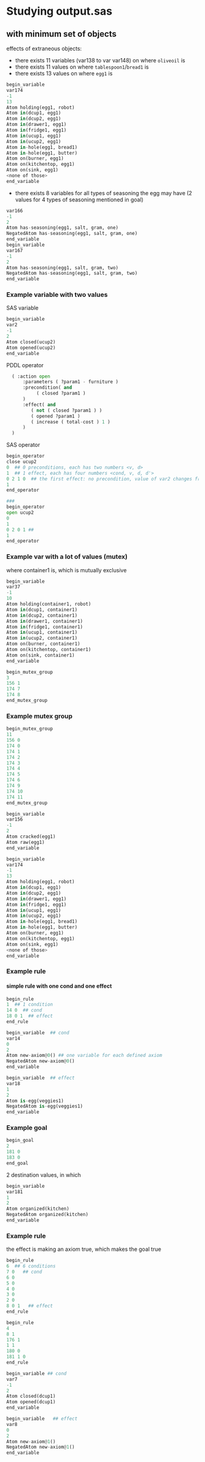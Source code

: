 # Studying output.sas

## with minimum set of objects

effects of extraneous objects:
* there exists 11 variables (var138 to var var148) on where `oliveoil` is
* there exists 11 values on where `tablespoon1`/`bread1` is
* there exists 13 values on where `egg1` is

```python
begin_variable
var174
-1
13
Atom holding(egg1, robot)
Atom in(dcup1, egg1)
Atom in(dcup2, egg1)
Atom in(drawer1, egg1)
Atom in(fridge1, egg1)
Atom in(ucup1, egg1)
Atom in(ucup2, egg1)
Atom in-hole(egg1, bread1)
Atom in-hole(egg1, butter)
Atom on(burner, egg1)
Atom on(kitchentop, egg1)
Atom on(sink, egg1)
<none of those>
end_variable
```

* there exists 8 variables for all types of seasoning the egg may have (2 values for 4 types of seasoning mentioned in goal)

```python
var166
-1
2
Atom has-seasoning(egg1, salt, gram, one)
NegatedAtom has-seasoning(egg1, salt, gram, one)
end_variable
begin_variable
var167
-1
2
Atom has-seasoning(egg1, salt, gram, two)
NegatedAtom has-seasoning(egg1, salt, gram, two)
end_variable
```


### Example variable with two values

SAS variable

```python
begin_variable
var2
-1 
2
Atom closed(ucup2)
Atom opened(ucup2)
end_variable
```

PDDL operator

```python
  ( :action open
      :parameters ( ?param1 - furniture )
      :precondition( and
           ( closed ?param1 ) 
      )
      :effect( and
         ( not ( closed ?param1 ) )
         ( opened ?param1 )
         ( increase ( total-cost ) 1 )
      )
  )
```

SAS operator

```python
begin_operator
close ucup2
0  ## 0 preconditions, each has two numbers <v, d>
1  ## 1 effect, each has four numbers <cond, v, d, d'>
0 2 1 0  ## the first effect: no precondition, value of var2 changes from value1 (opened(ucup2)) to value0 (closed(ucup2))
1 
end_operator

### 
begin_operator
open ucup2
0
1
0 2 0 1 ##
1
end_operator
```

### Example var with a lot of values (mutex)

where container1 is, which is mutually exclusive

```python
begin_variable
var37
-1
10
Atom holding(container1, robot)
Atom in(dcup1, container1)
Atom in(dcup2, container1)
Atom in(drawer1, container1)
Atom in(fridge1, container1)
Atom in(ucup1, container1)
Atom in(ucup2, container1)
Atom on(burner, container1)
Atom on(kitchentop, container1)
Atom on(sink, container1)
end_variable
```

```python
begin_mutex_group
3
156 1
174 7
174 8
end_mutex_group
```

### Example mutex group


```python
begin_mutex_group
11
156 0
174 0
174 1
174 2
174 3
174 4
174 5
174 6
174 9
174 10
174 11
end_mutex_group
```

```python
begin_variable
var156
-1
2
Atom cracked(egg1)
Atom raw(egg1)
end_variable
```

```python
begin_variable
var174
-1
13
Atom holding(egg1, robot)
Atom in(dcup1, egg1)
Atom in(dcup2, egg1)
Atom in(drawer1, egg1)
Atom in(fridge1, egg1)
Atom in(ucup1, egg1)
Atom in(ucup2, egg1)
Atom in-hole(egg1, bread1)
Atom in-hole(egg1, butter)
Atom on(burner, egg1)
Atom on(kitchentop, egg1)
Atom on(sink, egg1)
<none of those>
end_variable
```

### Example rule

#### simple rule with one cond and one effect

```python
begin_rule
1  ## 1 condition
14 0  ## cond
18 0 1  ## effect
end_rule
```

```python
begin_variable  ## cond 
var14
0
2
Atom new-axiom@0() ## one variable for each defined axiom
NegatedAtom new-axiom@0()
end_variable

begin_variable  ## effect 
var18
1
2
Atom is-egg(veggies1)
NegatedAtom is-egg(veggies1)
end_variable
```

### Example goal

```python
begin_goal
2
181 0
183 0
end_goal
```

2 destination values, in which 

```python
begin_variable
var181
1 
2
Atom organized(kitchen)
NegatedAtom organized(kitchen)
end_variable
```

### Example rule

the effect is making an axiom true, which makes the goal true

```python
begin_rule
6  ## 6 conditions
7 0   ## cond
6 0
5 0
4 0
3 0
2 0
8 0 1   ## effect
end_rule

begin_rule
4
8 1
176 1
1 1
180 0
181 1 0
end_rule
```


```python
begin_variable ## cond
var7
-1
2
Atom closed(dcup1)
Atom opened(dcup1)
end_variable

begin_variable   ## effect
var8
0
2
Atom new-axiom@1()
NegatedAtom new-axiom@1()
end_variable
```